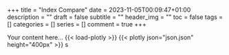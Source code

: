 +++
title = "Index Compare"
date = 2023-11-05T00:09:47+01:00
description = ""
draft = false
subtitle = ""
header_img = ""
toc = false
tags = []
categories = []
series = []
comment = true
+++

Your content here...
{{< load-plotly >}}
{{< plotly json="json.json" height="400px" >}}
s
